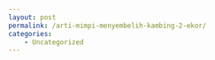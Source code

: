 ```yaml
---
layout: post
permalink: /arti-mimpi-menyembelih-kambing-2-ekor/
categories:
    - Uncategorized
---
```


